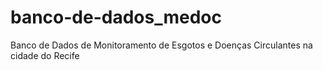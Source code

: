 # banco-de-dados_medoc
Banco de Dados de Monitoramento de Esgotos e Doenças Circulantes na cidade do Recife
